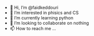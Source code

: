 - 👋 Hi, I’m @faidkeddouri
- 👀 I’m interested in phisics and CS 
- 🌱 I’m currently learning python  
- 💞️ I’m looking to collaborate on nothing 
- 📫 How to reach me ...

<!---
faidkeddouri/faidkeddouri is a ✨ special ✨ repository because its `README.md` (this file) appears on your GitHub profile.
You can click the Preview link to take a look at your changes.
--->
